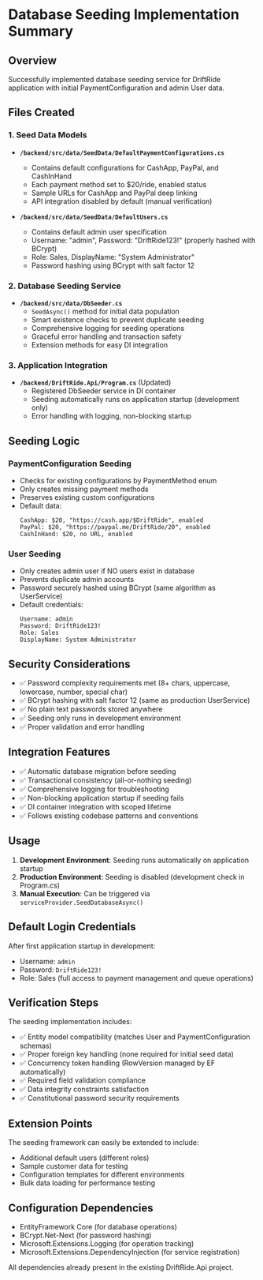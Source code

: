 # Database Seeding Implementation Summary

## Overview
Successfully implemented database seeding service for DriftRide application with initial PaymentConfiguration and admin User data.

## Files Created

### 1. Seed Data Models
- **`/backend/src/data/SeedData/DefaultPaymentConfigurations.cs`**
  - Contains default configurations for CashApp, PayPal, and CashInHand
  - Each payment method set to $20/ride, enabled status
  - Sample URLs for CashApp and PayPal deep linking
  - API integration disabled by default (manual verification)

- **`/backend/src/data/SeedData/DefaultUsers.cs`**
  - Contains default admin user specification
  - Username: "admin", Password: "DriftRide123!" (properly hashed with BCrypt)
  - Role: Sales, DisplayName: "System Administrator"
  - Password hashing using BCrypt with salt factor 12

### 2. Database Seeding Service
- **`/backend/src/data/DbSeeder.cs`**
  - `SeedAsync()` method for initial data population
  - Smart existence checks to prevent duplicate seeding
  - Comprehensive logging for seeding operations
  - Graceful error handling and transaction safety
  - Extension methods for easy DI integration

### 3. Application Integration
- **`/backend/DriftRide.Api/Program.cs`** (Updated)
  - Registered DbSeeder service in DI container
  - Seeding automatically runs on application startup (development only)
  - Error handling with logging, non-blocking startup

## Seeding Logic

### PaymentConfiguration Seeding
- Checks for existing configurations by PaymentMethod enum
- Only creates missing payment methods
- Preserves existing custom configurations
- Default data:
  ```
  CashApp: $20, "https://cash.app/$DriftRide", enabled
  PayPal: $20, "https://paypal.me/DriftRide/20", enabled
  CashInHand: $20, no URL, enabled
  ```

### User Seeding
- Only creates admin user if NO users exist in database
- Prevents duplicate admin accounts
- Password securely hashed using BCrypt (same algorithm as UserService)
- Default credentials:
  ```
  Username: admin
  Password: DriftRide123!
  Role: Sales
  DisplayName: System Administrator
  ```

## Security Considerations
- ✅ Password complexity requirements met (8+ chars, uppercase, lowercase, number, special char)
- ✅ BCrypt hashing with salt factor 12 (same as production UserService)
- ✅ No plain text passwords stored anywhere
- ✅ Seeding only runs in development environment
- ✅ Proper validation and error handling

## Integration Features
- ✅ Automatic database migration before seeding
- ✅ Transactional consistency (all-or-nothing seeding)
- ✅ Comprehensive logging for troubleshooting
- ✅ Non-blocking application startup if seeding fails
- ✅ DI container integration with scoped lifetime
- ✅ Follows existing codebase patterns and conventions

## Usage
1. **Development Environment**: Seeding runs automatically on application startup
2. **Production Environment**: Seeding is disabled (development check in Program.cs)
3. **Manual Execution**: Can be triggered via `serviceProvider.SeedDatabaseAsync()`

## Default Login Credentials
After first application startup in development:
- Username: `admin`
- Password: `DriftRide123!`
- Role: Sales (full access to payment management and queue operations)

## Verification Steps
The seeding implementation includes:
- ✅ Entity model compatibility (matches User and PaymentConfiguration schemas)
- ✅ Proper foreign key handling (none required for initial seed data)
- ✅ Concurrency token handling (RowVersion managed by EF automatically)
- ✅ Required field validation compliance
- ✅ Data integrity constraints satisfaction
- ✅ Constitutional password security requirements

## Extension Points
The seeding framework can easily be extended to include:
- Additional default users (different roles)
- Sample customer data for testing
- Configuration templates for different environments
- Bulk data loading for performance testing

## Configuration Dependencies
- EntityFramework Core (for database operations)
- BCrypt.Net-Next (for password hashing)
- Microsoft.Extensions.Logging (for operation tracking)
- Microsoft.Extensions.DependencyInjection (for service registration)

All dependencies already present in the existing DriftRide.Api project.